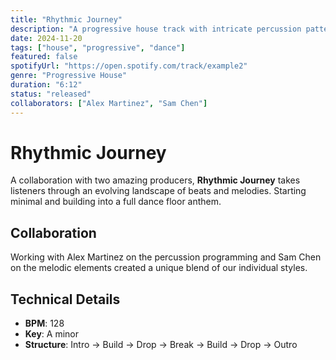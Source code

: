 ```yaml
---
title: "Rhythmic Journey"
description: "A progressive house track with intricate percussion patterns"
date: 2024-11-20
tags: ["house", "progressive", "dance"]
featured: false
spotifyUrl: "https://open.spotify.com/track/example2"
genre: "Progressive House"
duration: "6:12"
status: "released"
collaborators: ["Alex Martinez", "Sam Chen"]
---
```


# Rhythmic Journey

A collaboration with two amazing producers, **Rhythmic Journey** takes listeners through an evolving landscape of beats and melodies. Starting minimal and building into a full dance floor anthem.

## Collaboration

Working with Alex Martinez on the percussion programming and Sam Chen on the melodic elements created a unique blend of our individual styles.

## Technical Details

- **BPM**: 128
- **Key**: A minor
- **Structure**: Intro → Build → Drop → Break → Build → Drop → Outro